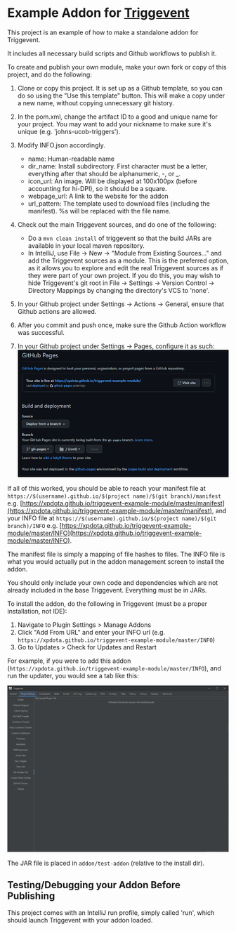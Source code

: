 # Example Addon for [Triggevent](https://github.com/xpdota/event-trigger/)

This project is an example of how to make a standalone addon for Triggevent.

It includes all necessary build scripts and Github workflows to publish it.

To create and publish your own module, make your own fork or copy of this project, and do the following:

1. Clone or copy this project. It is set up as a Github template, so you can do so using the "Use this template" button. This will make a copy under a new name, without copying unnecessary git history.
2. In the pom.xml, change the artifact ID to a good and unique name for your project. You may want to add your nickname to make sure it's unique (e.g. 'johns-ucob-triggers').
3. Modify INFO.json accordingly.
    - name: Human-readable name
    - dir_name: Install subdirectory. First character must be a letter, everything after that should be alphanumeric, -, or _.
    - icon_url: An image. Will be displayed at 100x100px (before accounting for hi-DPI), so it should be a square.
    - webpage_url: A link to the website for the addon
    - url_pattern: The template used to download files (including the manifest). %s will be replaced with the file name.
4. Check out the main Triggevent sources, and do one of the following:
    - Do a `mvn clean install` of triggevent so that the build JARs are available in your local maven repository.
    - In IntelliJ, use File -> New -> "Module from Existing Sources..." and add the Triggevent sources as a module.
      This is the preferred option, as it allows you to explore and edit the real Triggevent sources as if they were
      part of your own project.
      If you do this, you may wish to hide Triggevent's git root in File -> Settings -> Version Control -> Directory 
      Mappings by changing the directory's VCS to 'none'.

5. In your Github project under Settings -> Actions -> General, ensure that Github actions are allowed.
6. After you commit and push once, make sure the Github Action workflow was successful.
7. In your Github project under Settings -> Pages, configure it as such:
![Github Pages Config](docs/gh-pages-config.png)

If all of this worked, you should be able to reach your manifest file 
at `https://$(username).github.io/$(project name)/$(git branch)/manifest`
e.g. [https://xpdota.github.io/triggevent-example-module/master/manifest](https://xpdota.github.io/triggevent-example-module/master/manifest),
and your INFO file at `https://$(username).github.io/$(project name)/$(git branch)/INFO` e.g. [https://xpdota.github.io/triggevent-example-module/master/INFO](https://xpdota.github.io/triggevent-example-module/master/INFO).

The manifest file is simply a mapping of file hashes to files. The INFO file is what you would actually put in
the addon management screen to install the addon.

You should only include your own code and dependencies which are not already included in the base Triggevent.
Everything must be in JARs.

To install the addon, do the following in Triggevent (must be a proper installation, not IDE):

1. Navigate to Plugin Settings > Manage Addons
2. Click "Add From URL" and enter your INFO url (e.g. `https://xpdota.github.io/triggevent-example-module/master/INFO`)
3. Go to Updates > Check for Updates and Restart

For example, if you were to add this addon (`https://xpdota.github.io/triggevent-example-module/master/INFO`), and
run the updater, you would see a tab like this:

![Sample Addon Tab](docs/sample-addon-tab.png)

The JAR file is placed in `addon/test-addon` (relative to the install dir). 

## Testing/Debugging your Addon Before Publishing

This project comes with an IntelliJ run profile, simply called 'run', which should launch
Triggevent with your addon loaded.
